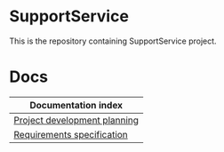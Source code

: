 # SupportService

This is the repository containing SupportService project.

# Docs

|Documentation index|
|-|
|[Project development planning](./Docs/Planning.md)|
|[Requirements specification](./Docs/Requirements.md)|
